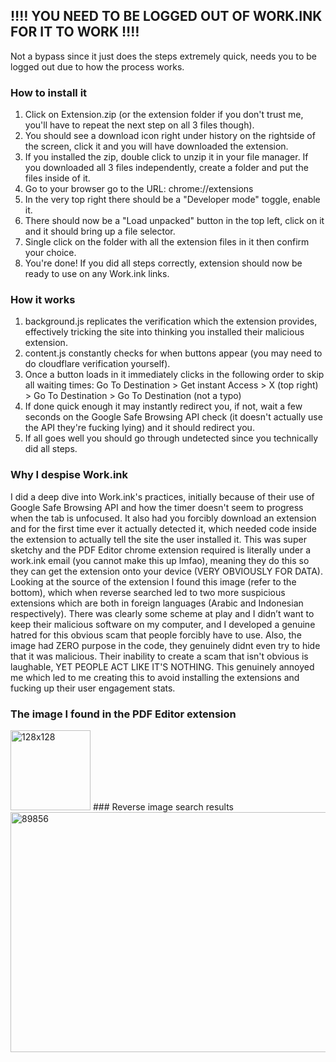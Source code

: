 ## ‼️‼️ YOU NEED TO BE LOGGED OUT OF WORK.INK FOR IT TO WORK ‼️‼️
Not a bypass since it just does the steps extremely quick, needs you to be logged out due to how the process works.
### How to install it
1. Click on Extension.zip (or the extension folder if you don't trust me, you'll have to repeat the next step on all 3 files though).
2. You should see a download icon right under history on the rightside of the screen, click it and you will have downloaded the extension.
3. If you installed the zip, double click to unzip it in your file manager. If you downloaded all 3 files independently, create a folder and put the files inside of it.
4. Go to your browser go to the URL: chrome://extensions
5. In the very top right there should be a "Developer mode" toggle, enable it.
6. There should now be a "Load unpacked" button in the top left, click on it and it should bring up a file selector.
7. Single click on the folder with all the extension files in it then confirm your choice.
8. You're done! If you did all steps correctly, extension should now be ready to use on any Work.ink links.
### How it works
1. background.js replicates the verification which the extension provides, effectively tricking the site into thinking you installed their malicious extension.
2. content.js constantly checks for when buttons appear (you may need to do cloudflare verification yourself).
3. Once a button loads in it immediately clicks in the following order to skip all waiting times: Go To Destination > Get instant Access > X (top right) > Go To Destination > Go To Destination (not a typo)
4. If done quick enough it may instantly redirect you, if not, wait a few seconds on the Google Safe Browsing API check (it doesn't actually use the API they're fucking lying) and it should redirect you.
5. If all goes well you should go through undetected since you technically did all steps.
### Why I despise Work.ink
I did a deep dive into Work.ink's practices, initially because of their use of Google Safe Browsing API and how the timer doesn't seem to progress when the tab is unfocused. It also had you forcibly download an extension and for the first time ever it actually detected it, which needed code inside the extension to actually tell the site the user installed it. This was super sketchy and the PDF Editor chrome extension required is literally under a work.ink email (you cannot make this up lmfao), meaning they do this so they can get the extension onto your device (VERY OBVIOUSLY FOR DATA). Looking at the source of the extension I found this image (refer to the bottom), which when reverse searched led to two more suspicious extensions which are both in foreign languages (Arabic and Indonesian respectively). There was clearly some scheme at play and I didn’t want to keep their malicious software on my computer, and I developed a genuine hatred for this obvious scam that people forcibly have to use. Also, the image had ZERO purpose in the code, they genuinely didnt even try to hide that it was malicious. Their inability to create a scam that isn't obvious is laughable, YET PEOPLE ACT LIKE IT'S NOTHING. This genuinely annoyed me which led to me creating this to avoid installing the extensions and fucking up their user engagement stats.
### The image I found in the PDF Editor extension
<img width="128" height="128" alt="128x128" src="https://github.com/user-attachments/assets/889afadb-03ed-4c54-8049-11c3f3a11243" />
### Reverse image search results
<img width="1017" height="384" alt="89856" src="https://github.com/user-attachments/assets/f05c63b0-d43d-4b84-9e56-715e0d95e02c" />
